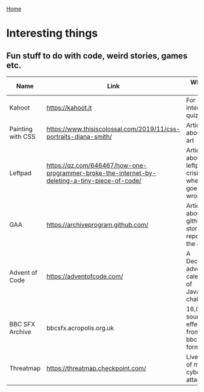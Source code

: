 [Home](../README.md)

# Interesting things

## Fun stuff to do with code, weird stories, games etc.

| Name          | Link          | What is it?  | Tip from
| ------------- | ------------- | ------------ | ------------ |
| Kahoot | https://kahoot.it | For interactive quizzes | FAC
| Painting with CSS | https://www.thisiscolossal.com/2019/11/css-portraits-diana-smith/ | Article about CSS art | Gillian
| Leftpad | https://qz.com/646467/how-one-programmer-broke-the-internet-by-deleting-a-tiny-piece-of-code/ | Article about the leftpad crisis aka when npm goes very wrong | Nikke
| GAA | https://archiveprogram.github.com/ | Article about how github is storing repos in the arctic | Reuben FAC17
| Advent of Code | https://adventofcode.com/ | A December advent calendar of Javascript challenges | FAC
| BBC SFX Archive | bbcsfx.acropolis.org.uk | 16,000 sound effects from the bbc in wav format | Jamie
| Threatmap | https://threatmap.checkpoint.com/ | Live feed of major cyber attacks | Nikke
